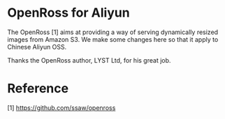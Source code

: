 # OpenRoss for Aliyun

The OpenRoss [1] aims at providing a way of serving dynamically resized images
from Amazon S3. We make some changes here so that it apply to Chinese
Aliyun OSS.

Thanks the OpenRoss author, LYST Ltd, for his great job.


# Reference

[1] https://github.com/ssaw/openross